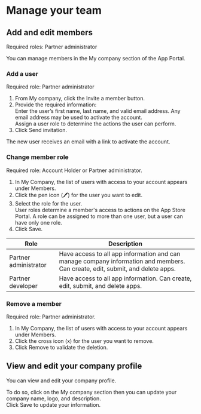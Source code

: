 # Manage your team

## Add and edit members

Required roles: Partner administrator

You can manage members in the My company section of the App Portal.

### Add a user

Required role: Partner administrator

1. From My company, click the Invite a member button.
2. Provide the required information:  
    Enter the user’s first name, last name, and valid email address. Any email address may be used to activate the account.  
    Assign a user role to determine the actions the user can perform.
3. Click Send invitation.

The new user receives an email with a link to activate the account.

### Change member role

Required role: Account Holder or Partner administrator.

1. In My Company, the list of users with access to your account appears under Members.
2. Click the pen icon (🖊️) for the user you want to edit.
3. Select the role for the user.  
    User roles determine a member's access to actions on the App Store Portal. A role can be assigned to more than one user, but a user can have only one role. 
4. Click Save.


| Role | Description |
| --- | --- |
| Partner administrator | Have access to all app information and can manage company information and members. Can create, edit, submit, and delete apps. |
| Partner developer | Have access to all app information. Can create, edit, submit, and delete apps. |


### Remove a member

Required role: Partner administrator.

1. In My Company, the list of users with access to your account appears under Members.
2. Click the cross icon (x) for the user you want to remove.
3. Click Remove to validate the deletion.

## View and edit your company profile

You can view and edit your company profile. 

To do so, click on the My company section then you can update your company name, logo, and description.  
Click Save to update your information.
